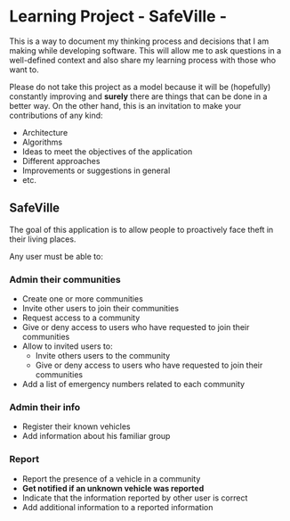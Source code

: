 # Learning Project - SafeVille -

This is a way to document my thinking process and decisions that I am making while developing software. This will allow me to ask questions in a well-defined context and also share my learning process with those who want to.

Please do not take this project as a model because it will be (hopefully) constantly improving and **surely** there are things that can be done in a better way. On the other hand, this is an invitation to make your contributions of any kind:
- Architecture
- Algorithms
- Ideas to meet the objectives of the application
- Different approaches
- Improvements or suggestions in general
- etc.

## SafeVille
The goal of this application is to allow people to proactively face theft in their living places.

Any user must be able to:
### Admin their communities
- Create one or more communities
- Invite other users to join their communities
- Request access to a community
- Give or deny access to users who have requested to join their communities
- Allow to invited users to:
  - Invite others users to the community
  - Give or deny access to users who have requested to join their communities
- Add a list of emergency numbers related to each community

### Admin their info
- Register their known vehicles
- Add information about his familiar group

### Report
- Report the presence of a vehicle in a community
- **Get notified if an unknown vehicle was reported**
- Indicate that the information reported by other user is correct
- Add additional information to a reported information
